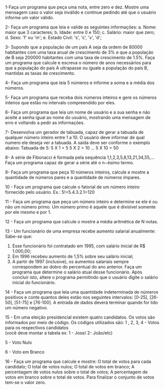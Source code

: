 1-Faça um programa que peça uma nota, entre zero e dez. Mostre uma mensagem 
caso o valor seja inválido e continue pedindo até que o usuário informe um valor 
válido. 

2- Faça um programa que leia e valide as seguintes informações: 
a. Nome: maior que 3 caracteres; 
b. Idade: entre 0 e 150; 
c. Salário: maior que zero; 
d. Sexo: 'f' ou 'm'; 
e. Estado Civil: 's', 'c', 'v', 'd';  

3- Supondo que a população de um país A seja da ordem de 80000 habitantes com 
uma taxa anual de crescimento de 3% e que a população de B seja 200000 
habitantes com uma taxa de crescimento de 1.5%. Faça um programa que calcule e 
escreva o número de anos necessários para que a população do país A ultrapasse 
ou iguale a população do país B, mantidas as taxas de crescimento. 

4- Faça um programa que leia 5 números e informe a soma e a média dos números.

5- Faça um programa que receba dois números inteiros e gere os números inteiros 
que estão no intervalo compreendido por eles. 

6- Faça um programa que leia um nome de usuário e a sua senha e não aceite a 
senha igual ao nome do usuário, mostrando uma mensagem de erro e voltando a 
pedir as informações. 

7- Desenvolva um gerador de tabuada, capaz de gerar a tabuada de qualquer número 
inteiro entre 1 a 10. O usuário deve informar de qual numero ele deseja ver a 
tabuada. A saída deve ser conforme o exemplo abaixo: 
Tabuada de 5: 
5 X 1 = 5 
5 X 2 = 10 
... 
5 X 10 = 50 

8- A série de Fibonacci é formada pela sequência 1,1,2,3,5,8,13,21,34,55,... Faça um 
programa capaz de gerar a série até o n−ésimo termo. 

9- Faça um programa que peça 10 números inteiros, calcule e mostre a quantidade de 
números pares e a quantidade de números ímpares. 

10 - Faça um programa que calcule o fatorial de um número inteiro fornecido pelo 
usuário. Ex.: 5!=5.4.3.2.1=120 

11 - Faça um programa que peça um número inteiro e determine se ele é ou não um 
número primo. Um número primo é aquele que é divisível somente por ele mesmo e por 1. 

12 - Faça um programa que calcule o mostre a média aritmética de N notas. 

13 - Um funcionário de uma empresa recebe aumento salarial anualmente: Sabe-se 
que: 
1. Esse funcionário foi contratado em 1995, com salário inicial de R$ 1.000,00; 
2. Em 1996 recebeu aumento de 1,5% sobre seu salário inicial; 
3. A partir de 1997 (inclusive), os aumentos salariais sempre correspondem ao 
dobro do percentual do ano anterior. Faça um programa que determine o 
salário atual desse funcionário. Após concluir isto, altere o programa 
permitindo que o usuário digite o salário inicial do funcionário. 

14 - Faça um programa que leia uma quantidade indeterminada de números positivos e 
conte quantos deles estão nos seguintes intervalos: [0-25], [26-50], [51-75] e [76-100]. 
A entrada de dados deverá terminar quando for lido um número negativo. 

15 - Em uma eleição presidencial existem quatro candidatos. Os votos são informados 
por meio de código. Os códigos utilizados são: 
1 , 2, 3, 4  - Votos para os respectivos candidatos  
(você deve montar a tabela ex: 1 - Jose/ 2- João/etc) 

5 - Voto Nulo 

6 - Voto em Branco 


16 - Faça um programa que calcule e mostre: 
O total de votos para cada candidato; 
O total de votos nulos; 
O total de votos em branco; 
A percentagem de votos nulos sobre o total de votos; 
A percentagem de votos em branco sobre o total de votos. Para finalizar o 
conjunto de votos tem-se o valor zero.
